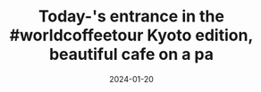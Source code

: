 ---
layout: post
title: "Today-'s entrance in the #worldcoffeetour Kyoto edition, beautiful cafe on a pa"
date: 2024-01-20
city: "Kyoto"
country: "Japan"
continent: "Asia"
latitude: 
longitude: 
cafe_name: ""
rating: 
notes: "Today-'s entrance in the Kyoto edition, beautiful cafe on a park."
image_url: "/media/posts/202401/470205606_18483349288001623_4089000897094843936_n_17941670507780271.jpg"
images:
  - "/media/posts/202401/470205606_18483349288001623_4089000897094843936_n_17941670507780271.jpg"
  - "/media/posts/202401/470135869_18483349234001623_7802320540802465101_n_18008368361272782.jpg"
  - "/media/posts/202401/470228217_18483349363001623_4117803930465486971_n_17850200403118437.jpg"
  - "/media/posts/202401/470148431_18483349228001623_8585047339327097128_n_18021201724981486.jpg"
  - "/media/posts/202401/470137893_18483349360001623_7277078373601316186_n_18224851657250165.jpg"
  - "/media/posts/202401/470187038_18483349126001623_5356787540438287568_n_18018400375874801.jpg"
  - "/media/posts/202401/470141251_18483349156001623_7855096194009196571_n_18329284903105586.jpg"
instagram_url: ""
---